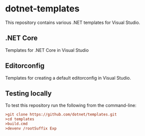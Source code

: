 # dotnet-templates

This repository contains various .NET templates for Visual Studio.

## .NET Core

Templates for .NET Core in Visual Studio

## Editorconfig

Templates for creating a default editorconfig in Visual Studio.

## Testing locally

To test this repository run the following from the command-line:
```ini
>git clone https://github.com/dotnet/templates.git
>cd templates
>build.cmd
>devenv /rootSuffix Exp
```
